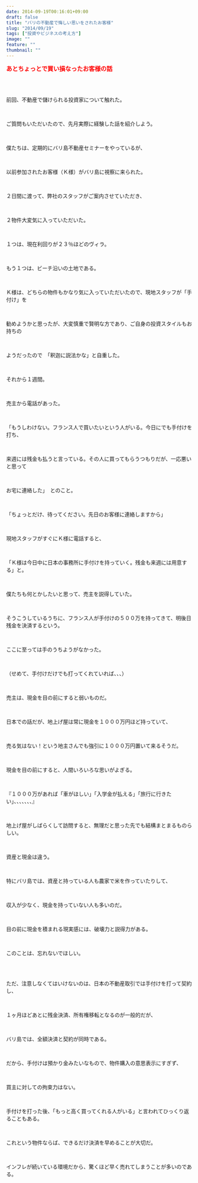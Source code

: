 ```yaml
---
date: 2014-09-19T00:16:01+09:00
draft: false
title: "バリの不動産で悔しい思いをされたお客様"
slug: "2014/09/19"
tags: ["投資やビジネスの考え方"]
image: ""
feature: ""
thumbnail: ""
---
```

<p><strong><font color="#ff0000" size="3">あとちょっとで買い損なったお客様の話</font></strong></p><br/><br/><p>前回、不動産で儲けられる投資家について触れた。</p><br/><p>ご質問もいただいたので、先月実際に経験した話を紹介しよう。</p><br/><p>僕たちは、定期的にバリ島不動産セミナーをやっているが、</p><br/><p>以前参加されたお客様（Ｋ様）がバリ島に視察に来られた。</p><br/><p>２日間に渡って、弊社のスタッフがご案内させていただき、</p><br/><p>２物件大変気に入っていただいた。</p><br/><p>１つは、現在利回りが２３％ほどのヴィラ。</p><br/><p>もう１つは、ビーチ沿いの土地である。</p><br/><p>Ｋ様は、どちらの物件もかなり気に入っていただいたので、現地スタッフが「手付け」を</p><br/><p>勧めようかと思ったが、大変慎重で賢明な方であり、ご自身の投資スタイルもお持ちの</p><br/><p>ようだったので　「釈迦に説法かな」と自重した。</p><br/><p>それから１週間。</p><br/><p>売主から電話があった。</p><br/><p>「もうしわけない。フランス人で買いたいという人がいる。今日にでも手付けを打ち、</p><br/><p>来週には残金も払うと言っている。その人に買ってもらうつもりだが、一応悪いと思って</p><br/><p>お宅に連絡した」　とのこと。</p><br/><p>「ちょっとだけ、待ってください。先日のお客様に連絡しますから」</p><br/><p>現地スタッフがすぐにＫ様に電話すると、</p><br/><p>「Ｋ様は今日中に日本の事務所に手付けを持っていく。残金も来週には用意する」と。</p><br/><p>僕たちも何とかしたいと思って、売主を説得していた。</p><br/><p>そうこうしているうちに、フランス人が手付けの５００万を持ってきて、明後日残金を決済するという。</p><br/><p>ここに至っては手のうちようがなかった。</p><br/><p>（せめて、手付けだけでも打ってくれていれば、、、）</p><br/><p>売主は、現金を目の前にすると弱いものだ。</p><br/><p>日本での話だが、地上げ屋は常に現金を１０００万円ほど持っていて、</p><br/><p>売る気はない！という地主さんでも強引に１０００万円置いて来るそうだ。</p><br/><p>現金を目の前にすると、人間いろいろな思いがよぎる。</p><br/><p>『１０００万があれば「車がほしい」「入学金が払える」「旅行に行きたい」、、、、、、、』</p><br/><p>地上げ屋がしばらくして訪問すると、無理だと思った先でも結構まとまるものらしい。</p><br/><p>資産と現金は違う。</p><br/><p>特にバリ島では、資産と持っている人も農家で米を作っていたりして、</p><br/><p>収入が少なく、現金を持っていない人も多いのだ。</p><br/><p>目の前に現金を積まれる現実感には、破壊力と説得力がある。</p><br/><p>このことは、忘れないでほしい。</p><br/><br/><p>ただ、注意しなくてはいけないのは、日本の不動産取引では手付けを打って契約し、</p><br/><p>１ヶ月ほどあとに残金決済、所有権移転となるのが一般的だが、</p><br/><p>バリ島では、全額決済と契約が同時である。</p><br/><p>だから、手付けは預かり金みたいなもので、物件購入の意思表示にすぎず、</p><br/><p>買主に対しての拘束力はない。</p><br/><p>手付けを打った後、「もっと高く買ってくれる人がいる」と言われてひっくり返ることもある。</p><br/><p>これという物件ならば、できるだけ決済を早めることが大切だ。</p><br/><p>インフレが続いている環境だから、驚くほど早く売れてしまうことが多いのである。</p><br/><br/>

